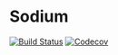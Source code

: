 # Sodium

[![Build Status](https://travis-ci.com/Gnimuc/Sodium.jl.svg?branch=master)](https://travis-ci.com/Gnimuc/Sodium.jl)
[![Codecov](https://codecov.io/gh/Gnimuc/Sodium.jl/branch/master/graph/badge.svg)](https://codecov.io/gh/Gnimuc/Sodium.jl)
